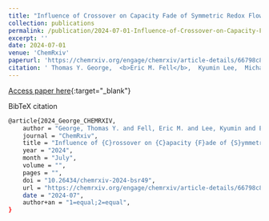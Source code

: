 ```yaml
---
title: "Influence of Crossover on Capacity Fade of Symmetric Redox Flow Cells"
collection: publications
permalink: /publication/2024-07-01-Influence-of-Crossover-on-Capacity-Fade-of-Symmetric-Redox-Flow-Cells
excerpt: ''
date: 2024-07-01
venue: 'ChemRxiv'
paperurl: 'https://chemrxiv.org/engage/chemrxiv/article-details/66798c8a5101a2ffa864ee15'
citation: ' Thomas Y. George,  <b>Eric M. Fell</b>,  Kyumin Lee,  Michael S. Emanuel,  Michael J. Aziz, &quot;Influence of Crossover on Capacity Fade of Symmetric Redox Flow Cells.&quot; ChemRxiv, , , (2024).'
---
```

[Access paper here](https://chemrxiv.org/engage/chemrxiv/article-details/66798c8a5101a2ffa864ee15){:target="_blank"}

BibTeX citation

```bash 
@article{2024_George_CHEMRXIV,
    author = "George, Thomas Y. and Fell, Eric M. and Lee, Kyumin and Emanuel, Michael S. and Aziz, Michael J.",
    journal = "ChemRxiv",
    title = "Influence of {C}rossover on {C}apacity {F}ade of {S}ymmetric {R}edox {F}low {C}ells",
    year = "2024",
    month = "July",
    volume = "",
    pages = "",
    doi = "10.26434/chemrxiv-2024-bsr49",
    url = "https://chemrxiv.org/engage/chemrxiv/article-details/66798c8a5101a2ffa864ee15",
    date = "2024-07",
    author+an = "1=equal;2=equal",
}
```
